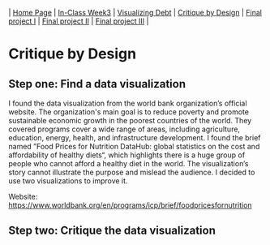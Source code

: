 | [Home Page](https://yicenma.github.io/tswd-portfolio) | [In-Class Week3](Week3-in-class.md) | [Visualizing Debt](visualizing-government-debt) | [Critique by Design](critique-by-design) | [Final project I](final-project-part-one) | [Final project II](final-project-part-two) | [Final project III](final-project-part-three) |

#  Critique by Design

## Step one: Find a data visualization

I found the data visualization from the world bank organization’s official website. The organization's main goal is to reduce poverty and promote sustainable economic growth in the poorest countries of the world. They covered programs cover a wide range of areas, including agriculture, education, energy, health, and infrastructure development. I found the brief named ”Food Prices for Nutrition DataHub: global statistics on the cost and affordability of healthy diets“, which highlights there is a huge group of people who cannot afford a healthy diet in the world. The visualization’s story cannot illustrate the purpose and mislead the audience. I decided to use two visualizations to improve it.

Website: 
https://www.worldbank.org/en/programs/icp/brief/foodpricesfornutrition

## Step two: Critique the data visualization
